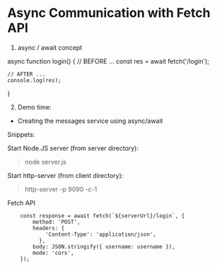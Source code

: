 # Async Communication with Fetch API

1. async / await concept  

  async function login() {
    // BEFORE ...
    const res = await fetch('/login');    

    // AFTER ...
    console.log(res);
  }
  

2. Demo time:
  - Creating the messages service using async/await



Snippets:

Start Node.JS server (from server directory):
> node server.js

Start http-server (from client directory):
> http-server -p 9090 -c-1


Fetch API

        const response = await fetch(`${serverUrl}/login`, {
            method: 'POST',
            headers: {
                'Content-Type': 'application/json',
              },
            body: JSON.stringify({ username: username }),
            mode: 'cors',
        });
